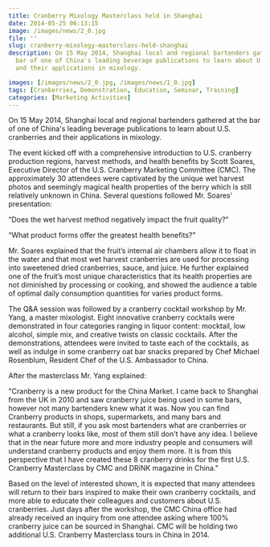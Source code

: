 ```yaml
---
title: Cranberry Mixology Masterclass held in Shanghai
date: 2014-05-25 06:13:15
image: /images/news/2_0.jpg
file: ''
slug: cranberry-mixology-masterclass-held-shanghai
description: On 15 May 2014, Shanghai local and regional bartenders gathered at the
  bar of one of China's leading beverage publications to learn about U.S. cranberries
  and their applications in mixology.

images: [/images/news/2_0.jpg, /images/news/1_0.jpg]
tags: [Cranberries, Demonstration, Education, Seminar, Training]
categories: [Marketing Activities]
---
```

<p>On 15 May 2014, Shanghai local and regional bartenders gathered at the bar of one of China's leading beverage publications to learn about U.S. cranberries and their applications in mixology.</p>
<p>The event kicked off with a comprehensive introduction to U.S. cranberry production regions, harvest methods, and health benefits by Scott Soares, Executive Director of the U.S. Cranberry Marketing Committee (CMC).  The approximately 30 attendees were captivated by the unique wet harvest photos and seemingly magical health properties of the berry which is still relatively unknown in China.  Several questions followed Mr. Soares’ presentation:</p>
<p>“Does the wet harvest method negatively impact the fruit quality?”</p>
<p>“What product forms offer the greatest health benefits?”</p>
<p>Mr. Soares explained that the fruit’s internal air chambers allow it to float in the water and that most wet harvest cranberries are used for processing into sweetened dried cranberries, sauce, and juice.  He further explained one of the fruit’s most unique characteristics that its health properties are not diminished by processing or cooking, and showed the audience a table of optimal daily consumption quantities for varies product forms.</p>
<p>The Q&A session was followed by a cranberry cocktail workshop by Mr. Yang, a master mixologist.  Eight innovative cranberry cocktails were demonstrated in four categories ranging in liquor content: mocktail, low alcohol, simple mix, and creative twists on classic cocktails.  After the demonstrations, attendees were invited to taste each of the cocktails, as well as indulge in some cranberry oat bar snacks prepared by Chef Michael Rosenblum, Resident Chef of the U.S. Ambassador to China.</p>
<p>After the masterclass Mr. Yang explained:</p>
<p>"Cranberry is a new product for the China Market.  I came back to Shanghai from the UK in 2010 and saw cranberry juice being used in some bars, however not many bartenders knew what it was.  Now you can find Cranberry products in shops, supermarkets, and many bars and restaurants.  But still, if you ask most bartenders what are cranberries or what a cranberry looks like, most of them still don't have any idea.  I believe that in the near future more and more industry people and consumers will understand cranberry products and enjoy them more.  It is from this perspective that I have created these 8 cranberry drinks for the first U.S. Cranberry Masterclass by CMC and DRiNK magazine in China."</p>
<p>Based on the level of interested shown, it is expected that many attendees will return to their bars inspired to make their own cranberry cocktails, and more able to educate their colleagues and customers about U.S. cranberries.  Just days after the workshop, the CMC China office had already received an inquiry from one attendee asking where 100% cranberry juice can be sourced in Shanghai.  CMC will be holding two additional U.S. Cranberry Masterclass tours in China in 2014.</p>

